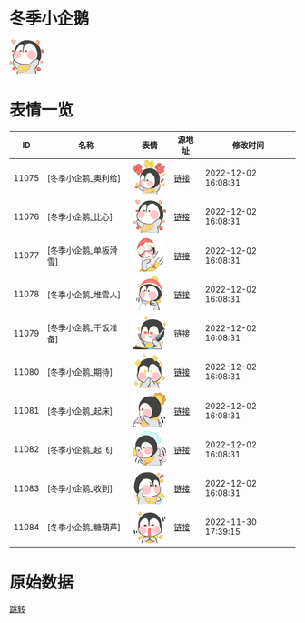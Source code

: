 # 冬季小企鹅

<img src="./cover.png" height="60" alt="cover" />

# 表情一览

|ID|名称|表情|源地址|修改时间|
|----|----|----|----|----|
|11075|[冬季小企鹅_奥利给]|<img src="./pic/011075_%5B冬季小企鹅_奥利给%5D.png" height="60" alt="奥利给"/>|[链接](https://i0.hdslb.com/bfs/emote/517540166dab982d2b6820ff4d2b410457d06083.png)|2022-12-02 16:08:31|
|11076|[冬季小企鹅_比心]|<img src="./pic/011076_%5B冬季小企鹅_比心%5D.png" height="60" alt="比心"/>|[链接](https://i0.hdslb.com/bfs/emote/9d2053d58a35efc9676bbe481ed77f32c83aa758.png)|2022-12-02 16:08:31|
|11077|[冬季小企鹅_单板滑雪]|<img src="./pic/011077_%5B冬季小企鹅_单板滑雪%5D.png" height="60" alt="单板滑雪"/>|[链接](https://i0.hdslb.com/bfs/emote/399b2330d59f70e4284edf0632b0acf21b80dd36.png)|2022-12-02 16:08:31|
|11078|[冬季小企鹅_堆雪人]|<img src="./pic/011078_%5B冬季小企鹅_堆雪人%5D.png" height="60" alt="堆雪人"/>|[链接](https://i0.hdslb.com/bfs/emote/d59d7f667a1d76ba6e9f9e953037049b505416ae.png)|2022-12-02 16:08:31|
|11079|[冬季小企鹅_干饭准备]|<img src="./pic/011079_%5B冬季小企鹅_干饭准备%5D.png" height="60" alt="干饭准备"/>|[链接](https://i0.hdslb.com/bfs/emote/60ad4974e83449eba92da0820b13598ef81556bd.png)|2022-12-02 16:08:31|
|11080|[冬季小企鹅_期待]|<img src="./pic/011080_%5B冬季小企鹅_期待%5D.png" height="60" alt="期待"/>|[链接](https://i0.hdslb.com/bfs/emote/f462e5d746ee85ffc7727e0018e38e2396c568c4.png)|2022-12-02 16:08:31|
|11081|[冬季小企鹅_起床]|<img src="./pic/011081_%5B冬季小企鹅_起床%5D.png" height="60" alt="起床"/>|[链接](https://i0.hdslb.com/bfs/emote/00e27ed4c83fd1a1b67ccaf05d08ab4fafbc46ec.png)|2022-12-02 16:08:31|
|11082|[冬季小企鹅_起飞]|<img src="./pic/011082_%5B冬季小企鹅_起飞%5D.png" height="60" alt="起飞"/>|[链接](https://i0.hdslb.com/bfs/emote/967150a25fc62f0fc150116438b1cd9740c406fa.png)|2022-12-02 16:08:31|
|11083|[冬季小企鹅_收到]|<img src="./pic/011083_%5B冬季小企鹅_收到%5D.png" height="60" alt="收到"/>|[链接](https://i0.hdslb.com/bfs/emote/b02b2d747638945b111c0873358c6cd836ff6eab.png)|2022-12-02 16:08:31|
|11084|[冬季小企鹅_糖葫芦]|<img src="./pic/011084_%5B冬季小企鹅_糖葫芦%5D.png" height="60" alt="糖葫芦"/>|[链接](https://i0.hdslb.com/bfs/emote/d0dd9850c5e4b30e7ccfd16ff5178c87da83b947.png)|2022-11-30 17:39:15|

# 原始数据

[跳转](./raw.json)

